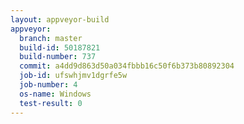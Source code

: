 ```yaml
---
layout: appveyor-build
appveyor:
  branch: master
  build-id: 50187821
  build-number: 737
  commit: a4dd9d863d50a034fbbb16c50f6b373b80892304
  job-id: ufswhjmv1dgrfe5w
  job-number: 4
  os-name: Windows
  test-result: 0
---
```

